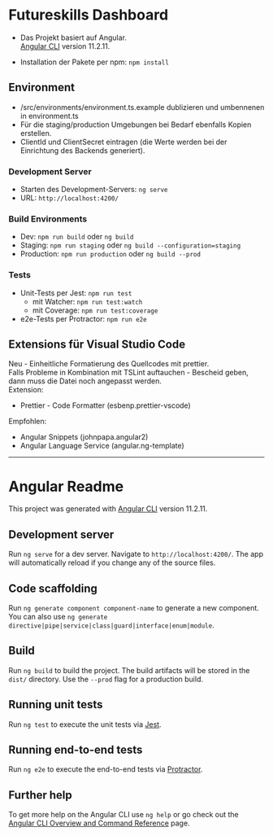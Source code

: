 # Futureskills Dashboard

- Das Projekt basiert auf Angular.       
[Angular CLI](https://github.com/angular/angular-cli) version 11.2.11. 

- Installation der Pakete per npm:  `npm install`

## Environment
- /src/environments/environment.ts.example dublizieren und umbennenen in environment.ts
- Für die staging/production Umgebungen bei Bedarf ebenfalls Kopien erstellen.
- ClientId und ClientSecret eintragen (die Werte werden bei der Einrichtung des Backends generiert).

### Development Server
- Starten des Development-Servers: `ng serve`  
- URL: `http://localhost:4200/`

### Build Environments
- Dev: ```npm run build``` oder ```ng build```
- Staging: ```npm run staging``` oder ```ng build --configuration=staging```
- Production: ```npm run production``` oder ```ng build --prod```

### Tests
- Unit-Tests per Jest: ```npm run test```
  - mit Watcher: ```npm run test:watch```
  - mit Coverage: ```npm run test:coverage```
- e2e-Tests per Protractor: ```npm run e2e```

## Extensions für Visual Studio Code
Neu - Einheitliche Formatierung des Quellcodes mit prettier.  
Falls Probleme in Kombination mit TSLint auftauchen - Bescheid geben, dann muss die Datei noch angepasst werden.  
Extension: 
- Prettier - Code Formatter (esbenp.prettier-vscode)

Empfohlen:     
- Angular Snippets (johnpapa.angular2)   
- Angular Language Service (angular.ng-template)


<hr>

# Angular Readme

This project was generated with [Angular CLI](https://github.com/angular/angular-cli) version 11.2.11.

## Development server

Run `ng serve` for a dev server. Navigate to `http://localhost:4200/`. The app will automatically reload if you change any of the source files.

## Code scaffolding

Run `ng generate component component-name` to generate a new component. You can also use `ng generate directive|pipe|service|class|guard|interface|enum|module`.

## Build

Run `ng build` to build the project. The build artifacts will be stored in the `dist/` directory. Use the `--prod` flag for a production build.

## Running unit tests

Run `ng test` to execute the unit tests via [Jest](https://jestjs.io).

## Running end-to-end tests

Run `ng e2e` to execute the end-to-end tests via [Protractor](http://www.protractortest.org/).

## Further help

To get more help on the Angular CLI use `ng help` or go check out the [Angular CLI Overview and Command Reference](https://angular.io/cli) page.
